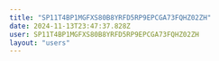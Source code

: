 ```yaml
---
title: "SP11T4BP1MGFXS80B8YRFD5RP9EPCGA73FQHZ02ZH"
date: 2024-11-13T23:47:37.828Z
user: SP11T4BP1MGFXS80B8YRFD5RP9EPCGA73FQHZ02ZH
layout: "users"
---
```

    